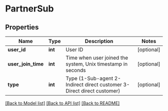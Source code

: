 # PartnerSub

## Properties
Name | Type | Description | Notes
------------ | ------------- | ------------- | -------------
**user_id** | **int** | User ID | [optional] 
**user_join_time** | **int** | Time when user joined the system, Unix timestamp in seconds | [optional] 
**type** | **int** | Type (1-Sub-agent 2-Indirect direct customer 3-Direct direct customer) | [optional] 

[[Back to Model list]](../README.md#documentation-for-models) [[Back to API list]](../README.md#documentation-for-api-endpoints) [[Back to README]](../README.md)


